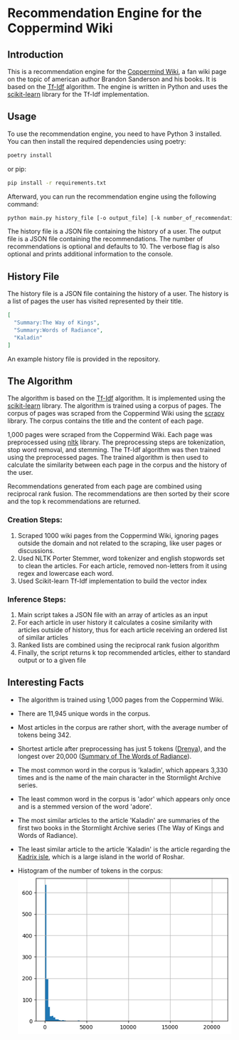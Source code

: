 # Recommendation Engine for the Coppermind Wiki

## Introduction

This is a recommendation engine for the [Coppermind Wiki](https://coppermind.net/wiki/Main_Page), a fan wiki page on the topic of american author Brandon Sanderson and his books. It is based on the
[Tf-Idf](https://en.wikipedia.org/wiki/Tf%E2%80%93idf) algorithm. The engine is written in Python and uses the [scikit-learn](https://scikit-learn.org/stable/) library
for the Tf-Idf implementation.

## Usage

To use the recommendation engine, you need to have Python 3 installed. You can then install the required dependencies
using poetry:

```bash
poetry install
```

or pip:

```bash
pip install -r requirements.txt
```

Afterward, you can run the recommendation engine using the following command:

```bash
python main.py history_file [-o output_file] [-k number_of_recommendations] [-v verbose]
```

The history file is a JSON file containing the history of a user. The output file is a JSON file containing the
recommendations. The number of recommendations is optional and defaults to 10. The verbose flag is also optional and
prints additional information to the console.

## History File

The history file is a JSON file containing the history of a user. The history is a list of pages the user has visited 
represented by their title.

```json
[
  "Summary:The Way of Kings",
  "Summary:Words of Radiance",
  "Kaladin"
]
```

An example history file is provided in the repository.

## The Algorithm

The algorithm is based on the [Tf-Idf](https://en.wikipedia.org/wiki/Tf%E2%80%93idf) algorithm. It is implemented using
the [scikit-learn](https://scikit-learn.org/stable/) library. The algorithm is trained using a corpus of pages. The
corpus of pages was scraped from the Coppermind Wiki using the [scrapy](https://scrapy.org/) library. The corpus contains
the title and the content of each page.

1,000 pages were scraped from the Coppermind Wiki. Each page was preprocessed using [nltk](https://www.nltk.org/) library.
The preprocessing steps are tokenization, stop word removal, and stemming. The Tf-Idf algorithm was then trained using the preprocessed pages. The
trained algorithm is then used to calculate the similarity between each page in the corpus and the history of the user. 

Recommendations generated from each page are combined using reciprocal rank fusion. The recommendations are then sorted
by their score and the top k recommendations are returned.

### Creation Steps:

1. Scraped 1000 wiki pages from the Coppermind Wiki, ignoring pages outside the domain and not related to the scraping, like user pages or discussions.
2. Used NLTK Porter Stemmer, word tokenizer and english stopwords set to clean the articles. For each article, removed non-letters from it using regex
and lowercase each word.
3. Used Scikit-learn Tf-Idf implementation to build the vector index

### Inference Steps:

1. Main script takes a JSON file with an array of articles as an input
2. For each article in user history it calculates a cosine similarity with articles outside of history, thus for each article receiving an ordered list of
similar articles
3. Ranked lists are combined using the reciprocal rank fusion algorithm
4. Finally, the script returns k top recommended articles, either to standard output or to a given file

## Interesting Facts

- The algorithm is trained using 1,000 pages from the Coppermind Wiki.
- There are 11,945 unique words in the corpus.
- Most articles in the corpus are rather short, with the average number of tokens being 342.
- Shortest article after preprocessing has just 5 tokens ([Drenya](https://coppermind.net/wiki/Drenya)), 
and the longest over 20,000 ([Summary of The Words of Radiance](https://coppermind.net/wiki/Words_of_Radiance/Summary)).
- The most common word in the corpus is 'kaladin', which appears 3,330 times and is the name of the main character in the Stormlight Archive series.
- The least common word in the corpus is 'ador' which appears only once and is a stemmed version of the word 'adore'.
- The most similar articles to the article 'Kaladin' are summaries of the first two books in the Stormlight Archive series (The Way of Kings and Words of Radiance).
- The least similar article to the article 'Kaladin' is the article regarding the [Kadrix isle](https://coppermind.net/wiki/Kadrix), which is a large island in the world of Roshar.

- Histogram of the number of tokens in the corpus:
![Histogram of the number of tokens in the corpus](images/length_histogram.png)